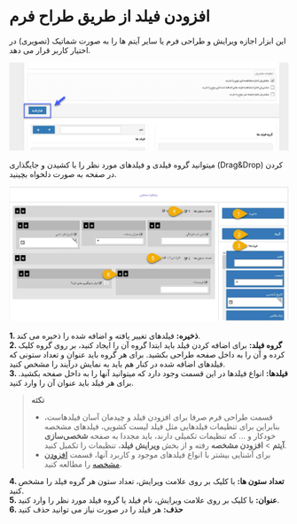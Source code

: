 # افزودن فیلد از طریق طراح فرم 

این ابزار اجازه ویرایش و طراحی فرم یا سایر آیتم ها را به صورت شماتیک (تصویری) در اختیار کاربر قرار می دهد.

![قابلیت طراح فرم](./Images/Form-designer.png)

میتوانید گروه فیلدی و فیلدهای مورد نظر را با کشیدن و جایگذاری (Drag&Drop) کردن در صفحه  به صورت دلخواه بچینید.

![افزودن فیلد اضافه با طراح فرم](./Images/Form-designer-details.jpg)

**1. ذخیره:** فیلدهای تغییر یافته و اضافه شده را ذخیره می کند.<br>
**2. گروه فیلد:** برای اضافه کردن فیلد باید ابتدا گروه آن را ایجاد کنید، بر روی گروه کلیک کرده و آن را به داخل صفحه طراحی بکشید. برای هر گروه باید عنوان و تعداد ستونی که فیلدهای اضافه شده در کنار هم باید به نمایش درآیند را مشخص کنید.<br>
**3. فیلدها:** انواع فیلدها در این قسمت وجود دارد که میتوانید آنها را به داخل صفحه بکشید. برای هر فیلد باید عنوان آن را وارد کنید.
 
> **نکته**<br>
> - قسمت طراحی فرم صرفا برای افزودن فیلد و چیدمان آسان فیلدهاست، بنابراین برای تنظیمات فیلدهایی مثل فیلد لیست کشویی، فیلدهای مشخصه خودکار و ... که تنظیمات تکمیلی دارند، باید مجددا به صفحه **شخصی‌سازی آیتم** > **افزودن مشخصه** رفته و از بخش **ویرایش فیلد**، تنظیمات را تکمیل کنید.
> - برای آشنایی بیشتر با انواع فیلدهای موجود و کاربرد آنها، قسمت [افزودن مشخصه](https://github.com/1stco/PayamGostarDocs/blob/master/Help/Settings/Personalization-crm/Overview/General-information/Add-features/Add-features.md) را مطالعه کنید.

**4. تعداد ستون ها:** با کلیک بر روی علامت ویرایش، تعداد ستون هر گروه فیلد را مشخص کنید.<br>
**5. عنوان:** با کلیک بر روی علامت ویرایش، نام فیلد یا گروه فیلد مورد نظر را وارد کنید.<br>
**6. حذف:** هر فیلد را در صورت نیاز می توانید حذف کنید

